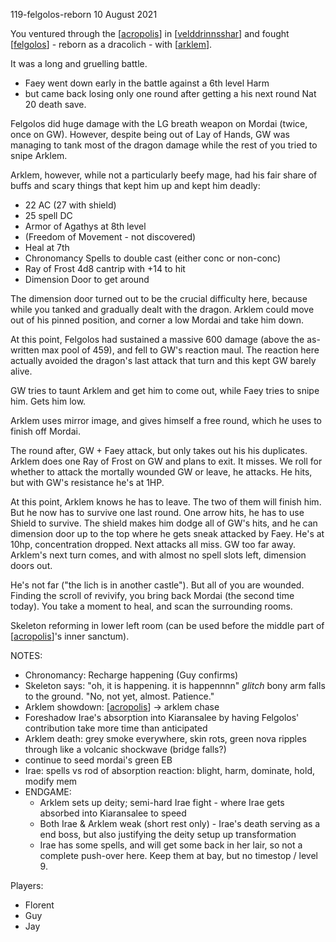 119-felgolos-reborn
10 August 2021

You ventured through the [[acropolis]] in [[velddrinnsshar]] and fought [[felgolos]] - reborn as a dracolich - with [[arklem]].

It was a long and gruelling battle.

- Faey went down early in the battle against a 6th level Harm
- but came back losing only one round after getting a his next round Nat 20 death save.

Felgolos did huge damage with the LG breath weapon on Mordai (twice, once on GW).
However, despite being out of Lay of Hands, GW was managing to tank most of the dragon damage while the rest of you tried to snipe Arklem.

Arklem, however, while not a particularly beefy mage, had his fair share of buffs and scary things that kept him up and kept him deadly:

- 22 AC (27 with shield)
- 25 spell DC
- Armor of Agathys at 8th level
- (Freedom of Movement - not discovered)
- Heal at 7th
- Chronomancy Spells to double cast (either conc or non-conc)
- Ray of Frost 4d8 cantrip with +14 to hit
- Dimension Door to get around

The dimension door turned out to be the crucial difficulty here, because while you tanked and gradually dealt with the dragon. Arklem could move out of his pinned position, and corner a low Mordai and take him down.

At this point, Felgolos had sustained a massive 600 damage (above the as-written max pool of 459), and fell to GW's reaction maul. The reaction here actually avoided the dragon's last attack that turn and this kept GW barely alive.

GW tries to taunt Arklem and get him to come out, while Faey tries to snipe him. Gets him low.

Arklem uses mirror image, and gives himself a free round, which he uses to finish off Mordai.

The round after, GW + Faey attack, but only takes out his his duplicates.
Arklem does one Ray of Frost on GW and plans to exit. It misses. We roll for whether to attack the mortally wounded GW or leave, he attacks. He hits, but with GW's resistance he's at 1HP.

At this point, Arklem knows he has to leave. The two of them will finish him. But he now has to survive one last round. One arrow hits, he has to use Shield to survive. The shield makes him dodge all of GW's hits, and he can dimension door up to the top where he gets sneak attacked by Faey. He's at 10hp, concentration dropped. Next attacks all miss. GW too far away. Arklem's next turn comes, and with almost no spell slots left, dimension doors out.

He's not far ("the lich is in another castle"). But all of you are wounded. Finding the scroll of revivify, you bring back Mordai (the second time today).
You take a moment to heal, and scan the surrounding rooms.

Skeleton reforming in lower left room (can be used before the middle part of [[acropolis]]'s inner sanctum).


NOTES:
- Chronomancy: Recharge happening (Guy confirms)
- Skeleton says: "oh, it is happening. it is happennnn" *glitch* bony arm falls to the ground. "No, not yet, almost. Patience."
- Arklem showdown: [[acropolis]] -> arklem chase
- Foreshadow Irae's absorption into Kiaransalee by having Felgolos' contribution take more time than anticipated
- Arklem death: grey smoke everywhere, skin rots, green nova ripples through like a volcanic shockwave (bridge falls?)
- continue to seed mordai's green EB
- Irae: spells vs rod of absorption reaction: blight, harm, dominate, hold, modify mem
- ENDGAME:
  * Arklem sets up deity; semi-hard Irae fight - where Irae gets absorbed into Kiaransalee to speed
  * Both Irae & Arklem weak (short rest only) - Irae's death serving as a end boss, but also justifying the deity setup up transformation
  * Irae has some spells, and will get some back in her lair, so not a complete push-over here. Keep them at bay, but no timestop / level 9.


Players:
- Florent
- Guy
- Jay

[//begin]: # "Autogenerated link references for markdown compatibility"
[acropolis]: ../east/acropolis "acropolis"
[velddrinnsshar]: ../east/velddrinnsshar "V'elddrinnsshar"
[felgolos]: ../npcs/felgolos "Felgolos"
[arklem]: ../npcs/arklem "Arklem Greeth"
[//end]: # "Autogenerated link references"

